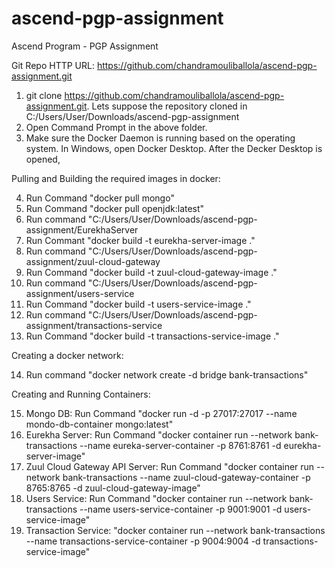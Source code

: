 # ascend-pgp-assignment
Ascend Program - PGP Assignment

Git Repo HTTP URL:
https://github.com/chandramouliballola/ascend-pgp-assignment.git


1. git clone https://github.com/chandramouliballola/ascend-pgp-assignment.git. Lets suppose the repository cloned in C:/Users/User/Downloads/ascend-pgp-assignment
2. Open Command Prompt in the above folder.
3. Make sure the Docker Daemon is running based on the operating system. In Windows, open Docker Desktop. After the Decker Desktop is opened,

Pulling and Building the required images in docker:

4. Run Command "docker pull mongo"
5. Run Command "docker pull openjdk:latest"
6. Run command "C:/Users/User/Downloads/ascend-pgp-assignment/EurekhaServer
7. Run Commant "docker build -t eurekha-server-image ."
8. Run command "C:/Users/User/Downloads/ascend-pgp-assignment/zuul-cloud-gateway
9. Run Command "docker build -t zuul-cloud-gateway-image ."
10. Run command "C:/Users/User/Downloads/ascend-pgp-assignment/users-service
11. Run Command "docker build -t users-service-image ."
12. Run command "C:/Users/User/Downloads/ascend-pgp-assignment/transactions-service
13. Run Command "docker build -t transactions-service-image ."

Creating a docker network:

14. Run command "docker network create -d bridge bank-transactions"

Creating and Running Containers:

15. Mongo DB: Run Command "docker run -d -p 27017:27017 --name mondo-db-container mongo:latest"
16. Eurekha Server: Run Command "docker container run --network bank-transactions --name eureka-server-container -p 8761:8761 -d eurekha-server-image"
16. Zuul Cloud Gateway API Server: Run Command "docker container run --network bank-transactions --name zuul-cloud-gateway-container -p 8765:8765 -d zuul-cloud-gateway-image"
17. Users Service: Run Command "docker container run --network bank-transactions --name users-service-container -p 9001:9001 -d users-service-image"
18. Transaction Service: "docker container run --network bank-transactions --name transactions-service-container -p 9004:9004 -d transactions-service-image"